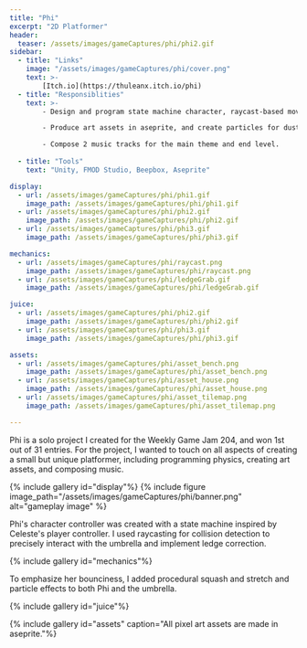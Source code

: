 ```yaml
---
title: "Phi"
excerpt: "2D Platformer"
header:
  teaser: /assets/images/gameCaptures/phi/phi2.gif
sidebar:
  - title: "Links"
    image: "/assets/images/gameCaptures/phi/cover.png"
    text: >-
        [Itch.io](https://thuleanx.itch.io/phi)
  - title: "Responsiblities"
    text: >-
        - Design and program state machine character, raycast-based movement, and level progression.

        - Produce art assets in aseprite, and create particles for dust and watermelon collection.

        - Compose 2 music tracks for the main theme and end level.
        
  - title: "Tools"
    text: "Unity, FMOD Studio, Beepbox, Aseprite"

display:
  - url: /assets/images/gameCaptures/phi/phi1.gif
    image_path: /assets/images/gameCaptures/phi/phi1.gif
  - url: /assets/images/gameCaptures/phi/phi2.gif
    image_path: /assets/images/gameCaptures/phi/phi2.gif
  - url: /assets/images/gameCaptures/phi/phi3.gif
    image_path: /assets/images/gameCaptures/phi/phi3.gif

mechanics:
  - url: /assets/images/gameCaptures/phi/raycast.png
    image_path: /assets/images/gameCaptures/phi/raycast.png
  - url: /assets/images/gameCaptures/phi/ledgeGrab.gif
    image_path: /assets/images/gameCaptures/phi/ledgeGrab.gif

juice:
  - url: /assets/images/gameCaptures/phi/phi2.gif
    image_path: /assets/images/gameCaptures/phi/phi2.gif
  - url: /assets/images/gameCaptures/phi/phi3.gif
    image_path: /assets/images/gameCaptures/phi/phi3.gif

assets:
  - url: /assets/images/gameCaptures/phi/asset_bench.png
    image_path: /assets/images/gameCaptures/phi/asset_bench.png
  - url: /assets/images/gameCaptures/phi/asset_house.png
    image_path: /assets/images/gameCaptures/phi/asset_house.png
  - url: /assets/images/gameCaptures/phi/asset_tilemap.png
    image_path: /assets/images/gameCaptures/phi/asset_tilemap.png

---
```


Phi is a solo project I created for the Weekly Game Jam 204, and won 1st out of 31 entries.
For the project, I wanted to touch on all aspects of creating a small but unique platformer,
including programming physics, creating art assets, and composing music.

{% include gallery id="display"%}
{% include figure image_path="/assets/images/gameCaptures/phi/banner.png" alt="gameplay image" %}

Phi's character controller was created with a state machine inspired by Celeste's player controller. 
I used raycasting for collision detection to precisely interact with the umbrella and implement ledge correction.

{% include gallery id="mechanics"%}

To emphasize her bounciness, I added procedural squash and stretch and particle effects to both Phi and the umbrella.

{% include gallery id="juice"%}

{% include gallery id="assets" caption="All pixel art assets are made in aseprite."%}
